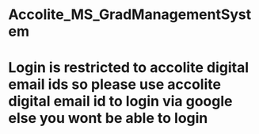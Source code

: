 # Accolite_MS_GradManagementSystem
# Login is restricted to accolite digital email ids so please use accolite digital email id to login via google else you wont be able to login
